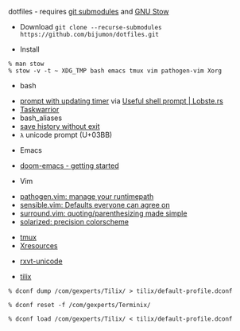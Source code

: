 dotfiles - requires [git submodules](https://git-scm.com/book/en/v2/Git-Tools-Submodules) and [GNU Stow](https://www.gnu.org/software/stow/manual/stow.html#Introduction)

+ Download
`git clone --recurse-submodules https://github.com/bijumon/dotfiles.git`

+ Install
``` shell
% man stow
% stow -v -t ~ XDG_TMP bash emacs tmux vim pathogen-vim Xorg
```

- bash
 * [prompt with updating timer](https://redandblack.io/blog/2020/bash-prompt-with-updating-time/) via [Useful shell prompt | Lobste.rs](https://lobste.rs/s/s5jj3v/useful_shell_prompt)
 * [Taskwarrior](https://taskwarrior.org/docs/start.html)
 * bash_aliases
 * [save history without exit](https://superuser.com/questions/555310/bash-save-history-without-exit)
 * `λ` unicode prompt (U+03BB)
- Emacs
 * [doom-emacs - getting started](https://github.com/hlissner/doom-emacs/blob/develop/docs/getting_started.org)
- Vim
 * [pathogen.vim: manage your runtimepath](https://github.com/tpope/vim-pathogen)
 * [sensible.vim: Defaults everyone can agree on](https://github.com/tpope/vim-sensible)
 * [surround.vim: quoting/parenthesizing made simple](https://github.com/tpope/vim-surround)
 * [solarized: precision colorscheme](https://github.com/altercation/vim-colors-solarized)
- [tmux](https://github.com/tmux/tmux/wiki)
- [Xresources](https://github.com/bijumon/dotfiles/blob/main/Xorg/.Xresources)
 * [rxvt-unicode](https://github.com/bijumon/dotfiles/blob/main/Xorg/.Xresources)
- [tilix](https://github.com/gnunn1/tilix/)
``` shell 
% dconf dump /com/gexperts/Tilix/ > tilix/default-profile.dconf

% dconf reset -f /com/gexperts/Terminix/

% dconf load /com/gexperts/Tilix/ < tilix/default-profile.dconf
```
